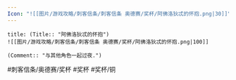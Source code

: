 ```yaml
---
Icon: "![[图片/游戏攻略/刺客信条/刺客信条 奥德赛/奖杯/阿佛洛狄忒的怀抱.png|30]]"
---
```

```ad-common-bronze-trophy
title: (Title:: "阿佛洛狄忒的怀抱")
![[图片/游戏攻略/刺客信条/刺客信条 奥德赛/奖杯/阿佛洛狄忒的怀抱.png|100]]

(Comment:: "与其他角色一起过夜.")
```

#刺客信条/奥德赛/奖杯 #奖杯 #奖杯/铜
